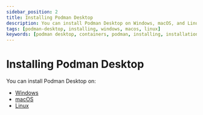 ```yaml
---
sidebar_position: 2
title: Installing Podman Desktop
description: You can install Podman Desktop on Windows, macOS, and Linux.
tags: [podman-desktop, installing, windows, macos, linux]
keywords: [podman desktop, containers, podman, installing, installation, windows, macos, linux]
---
```


# Installing Podman Desktop

You can install Podman Desktop on:

- [Windows](./installation/windows-install)
- [macOS](./installation/macos-install)
- [Linux](./installation/linux-install)
